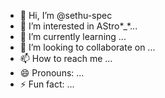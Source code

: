 - 👋 Hi, I’m @sethu-spec
- 👀 I’m interested in AStro*_*...
- 🌱 I’m currently learning ...
- 💞️ I’m looking to collaborate on ...
- 📫 How to reach me ...
- 😄 Pronouns: ...
- ⚡ Fun fact: ...

<!---
sethu-spec/sethu-spec is a ✨ special ✨ repository because its `README.md` (this file) appears on your GitHub profile.
You can click the Preview link to take a look at your changes.
--->
